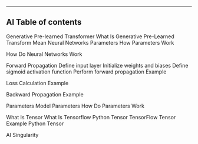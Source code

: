
---

## AI Table of contents

Generative Pre-learned Transformer
What Is Generative Pre-Learned Transform Mean
Neural Networks
Parameters
How Parameters Work

How Do Neural Networks Work

Forward Propagation
Define input layer
Initialize weights and biases
Define sigmoid activation function
Perform forward propagation
Example

Loss Calculation Example

Backward Propagation
Example

Parameters
Model Parameters
How Do Parameters Work

What Is Tensor
What Is Tensorflow
Python Tensor TensorFlow
Tensor Example
Python Tensor

AI Singularity